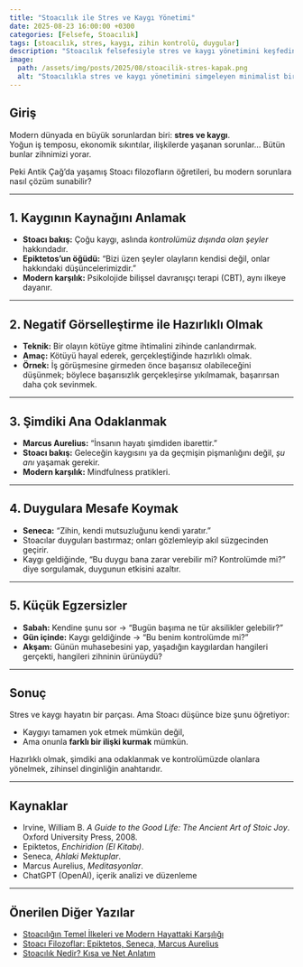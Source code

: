 ```yaml
---
title: "Stoacılık ile Stres ve Kaygı Yönetimi"
date: 2025-08-23 16:00:00 +0300
categories: [Felsefe, Stoacılık]
tags: [stoacılık, stres, kaygı, zihin kontrolü, duygular]
description: "Stoacılık felsefesiyle stres ve kaygı yönetimini keşfedin. Antik filozofların öğretileri, modern psikolojiyle buluşuyor."
image:
  path: /assets/img/posts/2025/08/stoacilik-stres-kapak.png
  alt: "Stoacılıkla stres ve kaygı yönetimini simgeleyen minimalist bir görsel"
---
```


## Giriş

Modern dünyada en büyük sorunlardan biri: **stres ve kaygı**.  
Yoğun iş temposu, ekonomik sıkıntılar, ilişkilerde yaşanan sorunlar… Bütün bunlar zihnimizi yorar.  

Peki Antik Çağ’da yaşamış Stoacı filozofların öğretileri, bu modern sorunlara nasıl çözüm sunabilir?  

---

## 1. Kaygının Kaynağını Anlamak

- **Stoacı bakış:** Çoğu kaygı, aslında *kontrolümüz dışında olan şeyler* hakkındadır.  
- **Epiktetos’un öğüdü:** “Bizi üzen şeyler olayların kendisi değil, onlar hakkındaki düşüncelerimizdir.”  
- **Modern karşılık:** Psikolojide bilişsel davranışçı terapi (CBT), aynı ilkeye dayanır.  

---

## 2. Negatif Görselleştirme ile Hazırlıklı Olmak

- **Teknik:** Bir olayın kötüye gitme ihtimalini zihinde canlandırmak.  
- **Amaç:** Kötüyü hayal ederek, gerçekleştiğinde hazırlıklı olmak.  
- **Örnek:** İş görüşmesine girmeden önce başarısız olabileceğini düşünmek; böylece başarısızlık gerçekleşirse yıkılmamak, başarırsan daha çok sevinmek.  

---

## 3. Şimdiki Ana Odaklanmak

- **Marcus Aurelius:** “İnsanın hayatı şimdiden ibarettir.”  
- **Stoacı bakış:** Geleceğin kaygısını ya da geçmişin pişmanlığını değil, *şu anı* yaşamak gerekir.  
- **Modern karşılık:** Mindfulness pratikleri.  

---

## 4. Duygulara Mesafe Koymak

- **Seneca:** “Zihin, kendi mutsuzluğunu kendi yaratır.”  
- Stoacılar duyguları bastırmaz; onları gözlemleyip akıl süzgecinden geçirir.  
- Kaygı geldiğinde, “Bu duygu bana zarar verebilir mi? Kontrolümde mi?” diye sorgulamak, duygunun etkisini azaltır.  

---

## 5. Küçük Egzersizler

- **Sabah:** Kendine şunu sor → “Bugün başıma ne tür aksilikler gelebilir?”  
- **Gün içinde:** Kaygı geldiğinde → “Bu benim kontrolümde mi?”  
- **Akşam:** Günün muhasebesini yap, yaşadığın kaygılardan hangileri gerçekti, hangileri zihninin ürünüydü?  

---

## Sonuç

Stres ve kaygı hayatın bir parçası. Ama Stoacı düşünce bize şunu öğretiyor:  
- Kaygıyı tamamen yok etmek mümkün değil,  
- Ama onunla **farklı bir ilişki kurmak** mümkün.  

Hazırlıklı olmak, şimdiki ana odaklanmak ve kontrolümüzde olanlara yönelmek, zihinsel dinginliğin anahtarıdır.  

---

## Kaynaklar

- Irvine, William B. *A Guide to the Good Life: The Ancient Art of Stoic Joy*. Oxford University Press, 2008.  
- Epiktetos, *Enchiridion (El Kitabı)*.  
- Seneca, *Ahlaki Mektuplar*.  
- Marcus Aurelius, *Meditasyonlar*.  
- ChatGPT (OpenAI), içerik analizi ve düzenleme  

---

## Önerilen Diğer Yazılar

- [Stoacılığın Temel İlkeleri ve Modern Hayattaki Karşılığı](/posts/stoaciligin-temel-ilkeleri-ve-modern-hayattaki-karsiligi)  
- [Stoacı Filozoflar: Epiktetos, Seneca, Marcus Aurelius](/posts/stoaci-filozoflar)  
- [Stoacılık Nedir? Kısa ve Net Anlatım](/posts/stoacilik-nedir-kisa-ve-net-anlatim)  
